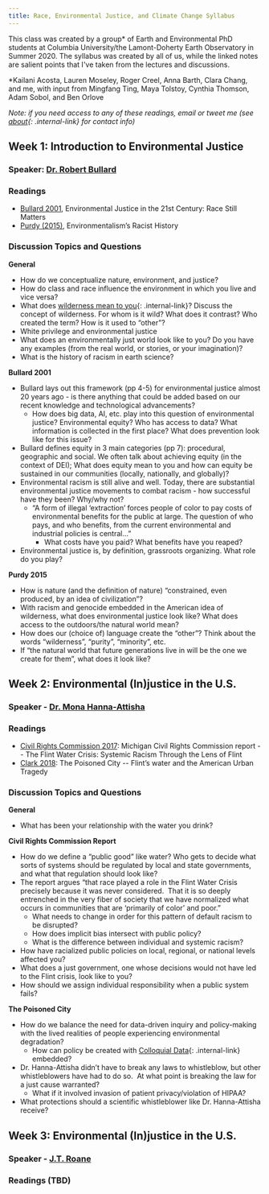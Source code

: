 ```yaml
---
title: Race, Environmental Justice, and Climate Change Syllabus
---
```


This class was created by a group* of Earth and Environmental PhD students at Columbia University/the Lamont-Doherty Earth Observatory in Summer 2020. The syllabus was created by all of us, while the linked notes are salient points that I've taken from the lectures and discussions.

\*Kailani Acosta, Lauren Moseley, Roger Creel, Anna Barth, Clara Chang, and me, with input from Mingfang Ting, Maya Tolstoy, Cynthia Thomson, Adam Sobol, and Ben Orlove

_Note: if you need access to any of these readings, email or tweet me (see [about](/about){: .internal-link} for contact info)_

## Week 1: Introduction to Environmental Justice

### Speaker: [Dr. Robert Bullard](https://drrobertbullard.com/)

### Readings
+ [Bullard 2001](https://www.jstor.org/stable/3132626?Search=yes&resultItemClick=true&searchText=environmental&searchText=justice&searchUri=%2Faction%2FdoBasicSearch%3FQuery%3Denvironmental%2Bjustice&ab_segments=0%2Fbasic_SYC-5187%2Ftest&refreqid=search%3A93dad1dcbf028bfa4364013ce48f5323&seq=1#metadata_info_tab_contents), Environmental Justice in the 21st Century: Race Still Matters
+ [Purdy (2015)](https://www.newyorker.com/news/news-desk/environmentalisms-racist-history), Environmentalism’s Racist History

### Discussion Topics and Questions

**General**

* How do we conceptualize nature, environment, and justice?
* How do class and race influence the environment in which you live and vice versa?
* What does [wilderness mean to you](/race_ej_cc_seminar/wildernessasrestbelonging){: .internal-link}? Discuss the concept of wilderness. For whom is it wild? What does it contrast? Who created the term? How is it used to “other”?
* White privilege and environmental justice
* What does an environmentally just world look like to you? Do you have any examples (from the real world, or stories, or your imagination)?
* What is the history of racism in earth science?
    
**Bullard 2001**

* Bullard lays out this framework (pp 4-5) for environmental justice almost 20 years ago - is there anything that could be added based on our recent knowledge and technological advancements?
    * How does big data, AI, etc. play into this question of environmental justice? Environmental equity? Who has access to data? What information is collected in the first place? What does prevention look like for this issue? 
* Bullard defines equity in 3 main categories (pp 7): procedural, geographic and social. We often talk about achieving equity (in the context of DEI); What does equity mean to you and how can equity be sustained in our communities (locally, nationally, and globally)? 
* Environmental racism is still alive and well. Today, there are substantial environmental justice movements to combat racism - how successful have they been? Why/why not?
    * “A form of illegal ‘extraction’ forces people of color to pay costs of environmental benefits for the public at large. The question of who pays, and who benefits, from the current environmental and industrial policies is central…” 
        * What costs have you paid? What benefits have you reaped?
* Environmental justice is, by definition, grassroots organizing. What role do you play?

**Purdy 2015**

* How is nature (and the definition of nature) “constrained, even produced, by an idea of civilization”? 
* With racism and genocide embedded in the American idea of wilderness, what does environmental justice look like? What does access to the outdoors/the natural world mean? 
* How does our (choice of) language create the “other”? Think about the words “wilderness”, “purity”, “minority”, etc.
* If “the natural world that future generations live in will be the one we create for them”, what does it look like?

## Week 2: Environmental (In)justice in the U.S.

### Speaker - [Dr. Mona Hanna-Attisha](https://monahannaattisha.com/)

### Readings
+ [Civil Rights Commission 2017](https://www.michigan.gov/mdcr/0,4613,7-138--405318--a,00.html): Michigan Civil Rights Commission report -- The Flint Water Crisis: Systemic Racism Through the Lens of Flint
+ [Clark 2018](https://bookshop.org/books/the-poisoned-city-flint-s-water-and-the-american-urban-tragedy/9781250181619): The Poisoned City -- Flint’s water and the American Urban Tragedy 

### Discussion Topics and Questions

**General**
* What has been your relationship with the water you drink?

**Civil Rights Commission Report**

* How do we define a “public good” like water? Who gets to decide what sorts of systems should be regulated by local and state governments, and what that regulation should look like?
* The report argues “that race played a role in the Flint Water Crisis precisely because it was never considered.  That it is so deeply entrenched in the very fiber of society that we have normalized what occurs in communities that are ‘primarily of color’ and poor.”
    * What needs to change in order for this pattern of default racism to be disrupted?
    * How does implicit bias intersect with public policy?
    * What is the difference between individual and systemic racism?
* How have racialized public policies on local, regional, or national levels affected you?
* What does a just government, one whose decisions would not have led to the Flint crisis, look like to you?  
* How should we assign individual responsibility when a public system fails?  
  
**The Poisoned City**

* How do we balance the need for data-driven inquiry and policy-making with the lived realities of people experiencing environmental degradation?
    * How can policy be created with [Colloquial Data](/race_ej_cc_seminar/colloquialdata){: .internal-link} embedded? 
* Dr. Hanna-Attisha didn’t have to break any laws to whistleblow, but other whistleblowers have had to do so.  At what point is breaking the law for a just cause warranted?
    * What if it involved invasion of patient privacy/violation of HIPAA?
* What protections should a scientific whistleblower like Dr. Hanna-Attisha receive?


## Week 3: Environmental (In)justice in the U.S.

### Speaker - [J.T. Roane](https://twitter.com/JTRoane?ref_src=twsrc%5Egoogle%7Ctwcamp%5Eserp%7Ctwgr%5Eauthor)

### Readings (TBD)
